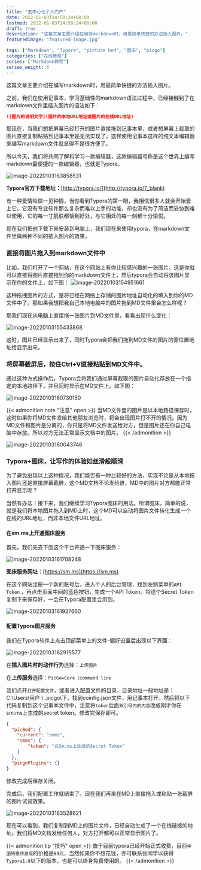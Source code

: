 ```yaml
---
title: "去中心化个人门户"
date: 2022-01-03T14:58:24+08:00
lastmod: 2022-01-03T14:58:24+08:00
draft: true
description: "这篇文章主要介绍在编写markdown时，用最简单快捷的办法插入图片。"
featuredImage: "featured-image.jpg"

tags: ["Markdown", "Typora", "picture bed", "图床", "picgo"]
categories: ["在线教程"]
series: ["Markdown教程"]
series_weight: 6
---
```


这篇文章主要介绍在编写markdown时，用最简单快捷的方法插入图片。

<!--more-->

之前，我们在使用记事本，学习基础性的markdown语法过程中，已经接触到了在markdown文件里插入图片的语法如下：  

```markdown
![图片的说明文字](图片的本地URL地址或图片的在线URL地址)
```

那现在，当我们想把屏幕已经打开的图片直接拖到记事本里，或者想屏幕上截取的图片直接复制粘贴到记事本里是无法实现了。这样使用记事本这样的纯文本编辑器来编写markdown文件就显得不是很方便了。

所以今天，我们将共同了解和学习一款编辑器，这款编辑器号称是这个世界上编写markdown最便捷的一款编辑器，也就是Typora。

![image-20220103163858531](image-20220103163858531.png)

**Typora官方下载地址：**[http://typora.io/](http://typora.io/?_blank) 

有一种爱情叫做一见钟情，当你看到Typora的第一眼，我相信很多人就会开始爱上它。它没有专业软件那么复杂而难以上手的功能，却也没有为了简洁而妥协到难以使用，它的每一寸肌肤都恰到好处，与它相处的每一刻都十分愉悦。

现在我们把他下载下来安装到电脑上，我们现在来使用typora，在markdown文件里做两种不同的插入图片的效果。

### 直接将图片拖入到markdown文件中

比如，我们打开了一个网站，在这个网站上有你比较感兴趣的一张图片，这是你就可以直接将图片直接拖到你的markdown文件上，然后typora会自动将该图片显示在你的文件上，如下图：
![image-20220103154951661](image-20220103154951661.png)

这种拖拽图片的方式，是将已经在网络上存储的图片地址自动化的填入到你的MD文件中了。那如果我想把我自己本地电脑中的图片拖到MD文件里会怎么样呢？

那我们现在从电脑上直接拖一张图片到MD文件里，看看出现什么变化：

![image-20220103155433868](image-20220103155433868.png)

这时，图片已经显示出来了，同时Typora会把我们拖到MD文件的图片的源位置地址给显示出来。

### 将屏幕截屏后，按住Ctrl+V直接粘贴到MD文件中。

通过这种方式操作后，Typora会将我们通过屏幕截取的图片自动化存放在一个指定的本地路径下，并且同时显示在MD文件上。如下图：

![image-20220103160730150](image-20220103160730150.png)

{{< admonition note "注意" open >}}
当MD文件里的图片是以本地路径保存时，这时如果你将MD文件发给其他朋友浏览时，将会出现图片打不开的情况。因为MD文件和图片是分离的，你只是将MD文件发送给对方，但是图片还在你自己电脑中存放。所以对方无法正常显示文档中的图片。
{{< /admonition >}}

![image-20220103160043746](image-20220103160043746.png)



### Typora+图床，让写作的体验如丝滑般顺滑

为了避免出现以上这种情况，我们能否有一种比较好的方法，实现不论是从本地拖入图片还是直接屏幕截屏，这个MD文档不论发给谁，MD中的图片对方都能正常打开显示呢？

当然有办法！接下来，我们继续学习Typora图床的用法。所谓图床，简单的说，就是我们将本地图片拖入到MD上时，这个MD可以自动将图片文件转化生成一个在线的URL地址，而非本地文件URL地址。

#### 在sm.ms上开通图床服务

首先，我们先去下面这个平台开通一下图床服务：

![image-20220103161708248](image-20220103161708248.png)

**图床服务网址：**[https://sm.ms](https://sm.ms)

在这个网站注册一个新的账号后，进入个人的后台管理，找到左侧菜单的`API Token` ，再点击页面中间的蓝色按钮，生成一个API Token。将这个Secret Token复制下来保存好，一会在Typora配置里会用到。

![image-20220103161927660](image-20220103161927660.png)

 

#### 配置Typora图片服务

我们在Typora软件上点击顶部菜单上的文件-偏好设置后出现以下界面：

![image-20220103162919577](image-20220103162919577.png)

在**插入图片时的动作行为**选择：`上传图片`

在**上传服务**选择：`PicGo=Core（command line `

我们点开`打开配置文件`，或者进入配置文件的目录，目录地址一般地址是：C:\Users\用户 \ \.picgo\下，找到coinfig.json文件，用记事本打开。然后将以下代码复制到这个记事本文件中，注意将`token`后面`双引号内的内容`改成刚才你在sm.ms上生成的secret token。修改完保存即可。

```json
{
  "picBed": {
    "current": "smms",
    "smms": {
        "token": "在Sm.ms上生成的Secret Token"
    }
  },
  "picgoPlugins": {}  
}
```

修改完成后保存关闭。

完成后，我们配置工作就结束了。现在我们再来在MD上直接拖入或粘贴一张截屏的图片试试效果。

![image-20220103163528621](image-20220103163528621.png)

现在可以看到，我们复制到MD上的图片文件，已经自动生成了一个在线链接的地址。我们将MD文档发给任何人，对方打开都可以正常显示图片了。

{{< admonition tip "技巧" open >}}
由于目前typora已经开始正式收费，目前`中国特惠终身版`的价格是`89元`，当然如果你不想花钱，亦可联系张同学以获得`Typora1.0`以下的版本，也是可以终身免费使用的。
{{< /admonition >}}

